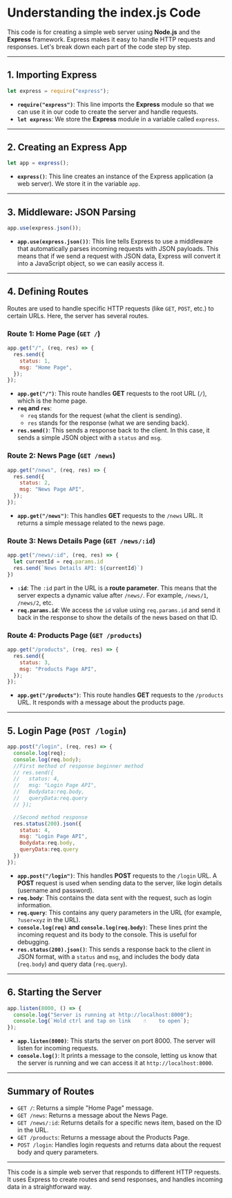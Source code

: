 # Understanding the index.js Code

This code is for creating a simple web server using **Node.js** and the **Express** framework. Express makes it easy to handle HTTP requests and responses. Let's break down each part of the code step by step.

---

## 1. Importing Express

```javascript
let express = require("express");
```

- **`require("express")`**: This line imports the **Express** module so that we can use it in our code to create the server and handle requests.
- **`let express`**: We store the **Express** module in a variable called `express`.

---

## 2. Creating an Express App

```javascript
let app = express();
```

- **`express()`**: This line creates an instance of the Express application (a web server). We store it in the variable `app`.

---

## 3. Middleware: JSON Parsing

```javascript
app.use(express.json());
```

- **`app.use(express.json())`**: This line tells Express to use a middleware that automatically parses incoming requests with JSON payloads. This means that if we send a request with JSON data, Express will convert it into a JavaScript object, so we can easily access it.

---

## 4. Defining Routes

Routes are used to handle specific HTTP requests (like `GET`, `POST`, etc.) to certain URLs. Here, the server has several routes.

### Route 1: Home Page (`GET /`)

```javascript
app.get("/", (req, res) => {
  res.send({
    status: 1,
    msg: "Home Page",
  });
});
```

- **`app.get("/")`**: This route handles **GET** requests to the root URL (`/`), which is the home page.
- **`req` and `res`**: 
  - `req` stands for the request (what the client is sending).
  - `res` stands for the response (what we are sending back).
- **`res.send()`**: This sends a response back to the client. In this case, it sends a simple JSON object with a `status` and `msg`.

### Route 2: News Page (`GET /news`)

```javascript
app.get("/news", (req, res) => {
  res.send({
    status: 2,
    msg: "News Page API",
  });
});
```

- **`app.get("/news")`**: This handles **GET** requests to the `/news` URL. It returns a simple message related to the news page.

### Route 3: News Details Page (`GET /news/:id`)

```javascript
app.get("/news/:id", (req, res) => {
  let currentId = req.params.id
  res.send(`News Details API: ${currentId}`)
})
```

- **`:id`**: The `:id` part in the URL is a **route parameter**. This means that the server expects a dynamic value after `/news/`. For example, `/news/1`, `/news/2`, etc.
- **`req.params.id`**: We access the `id` value using `req.params.id` and send it back in the response to show the details of the news based on that ID.

### Route 4: Products Page (`GET /products`)

```javascript
app.get("/products", (req, res) => {
  res.send({
    status: 3,
    msg: "Products Page API",
  });
});
```

- **`app.get("/products")`**: This route handles **GET** requests to the `/products` URL. It responds with a message about the products page.

---

## 5. Login Page (`POST /login`)

```javascript
app.post("/login", (req, res) => {
  console.log(req);
  console.log(req.body);
  //First method of response beginner method
  // res.send({
  //   status: 4,
  //   msg: "Login Page API",
  //   Bodydata:req.body,
  //   queryData:req.query
  // });

  //Second method response 
  res.status(200).json({
    status: 4,
    msg: "Login Page API",
    Bodydata:req.body,
    queryData:req.query
  })
});
```

- **`app.post("/login")`**: This handles **POST** requests to the `/login` URL. A **POST** request is used when sending data to the server, like login details (username and password).
- **`req.body`**: This contains the data sent with the request, such as login information.
- **`req.query`**: This contains any query parameters in the URL (for example, `?user=xyz` in the URL).
- **`console.log(req)` and `console.log(req.body)`**: These lines print the incoming request and its body to the console. This is useful for debugging.
- **`res.status(200).json()`**: This sends a response back to the client in JSON format, with a `status` and `msg`, and includes the body data (`req.body`) and query data (`req.query`).

---

## 6. Starting the Server

```javascript
app.listen(8000, () => {
  console.log("Server is running at http://localhost:8000");
  console.log(`Hold ctrl and tap on link    ☝️    to open`);
});
```

- **`app.listen(8000)`**: This starts the server on port 8000. The server will listen for incoming requests.
- **`console.log()`**: It prints a message to the console, letting us know that the server is running and we can access it at `http://localhost:8000`.

---

## Summary of Routes

- `GET /`: Returns a simple "Home Page" message.
- `GET /news`: Returns a message about the News Page.
- `GET /news/:id`: Returns details for a specific news item, based on the ID in the URL.
- `GET /products`: Returns a message about the Products Page.
- `POST /login`: Handles login requests and returns data about the request body and query parameters.

---

This code is a simple web server that responds to different HTTP requests. It uses Express to create routes and send responses, and handles incoming data in a straightforward way.

